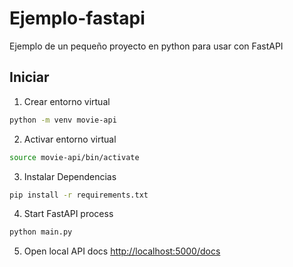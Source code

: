 # Ejemplo-fastapi
Ejemplo de un pequeño proyecto en python para usar con FastAPI

## Iniciar
1. Crear entorno virtual
```zsh
python -m venv movie-api
```
2. Activar entorno virtual
```zsh
source movie-api/bin/activate
```
3. Instalar Dependencias
```zsh
pip install -r requirements.txt
```
4. Start FastAPI process
```zsh
python main.py
```
5. Open local API docs [http://localhost:5000/docs](http://localhost:5000/docs)

